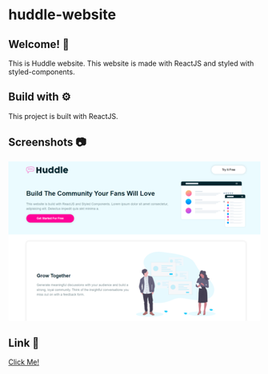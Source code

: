 # huddle-website

## Welcome! 👋

This is Huddle website. This website is made with ReactJS and styled with styled-components.

## Build with ⚙️

This project is built with ReactJS.

## Screenshots 📷

![](img/screenshot1.png)

## Link 🔗

[Click Me!]()
